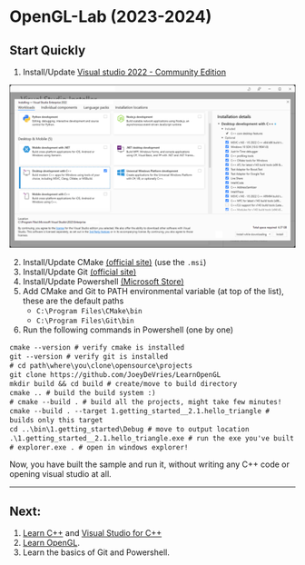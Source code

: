 # OpenGL-Lab (2023-2024)

## Start Quickly

1. Install/Update [Visual studio 2022 - Community Edition](https://visualstudio.microsoft.com/downloads/)

![vs2022-installer-workloads](./res/vs2022-installer-workloads.png)

2. Install/Update CMake [(official site)](https://cmake.org/download/) (use the `.msi`)
3. Install/Update Git [(official site)](https://git-scm.com/downloads)
4. Install/Update Powershell [(Microsoft Store)](https://apps.microsoft.com/store/detail/powershell/9MZ1SNWT0N5D)
5. Add CMake and Git to PATH environmental variable (at top of the list), these are the default paths
    * `C:\Program Files\CMake\bin`
    * `C:\Program Files\Git\bin`
6. Run the following commands in Powershell (one by one)

```
cmake --version # verify cmake is installed
git --version # verify git is installed
# cd path\where\you\clone\opensource\projects
git clone https://github.com/JoeyDeVries/LearnOpenGL
mkdir build && cd build # create/move to build directory
cmake .. # build the build system :)
# cmake --build . # build all the projects, might take few minutes!
cmake --build . --target 1.getting_started__2.1.hello_triangle # builds only this target
cd ..\bin\1.getting_started\Debug # move to output location
.\1.getting_started__2.1.hello_triangle.exe # run the exe you've built
# explorer.exe . # open in windows explorer!
```

Now, you have built the sample and run it, without writing any C++ code or opening visual studio at all.

---

## Next:

1. [Learn C++](https://learn.microsoft.com/en-us/cpp/cpp/?view=msvc-170) and [Visual Studio for C++](https://learn.microsoft.com/en-us/cpp/get-started/tutorial-console-cpp?view=msvc-170)
2. [Learn OpenGL](https://learnopengl.com/Introduction).
2. Learn the basics of Git and Powershell.
